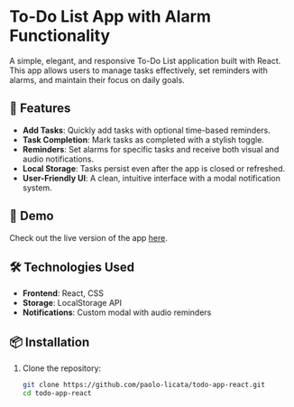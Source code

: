 # To-Do List App with Alarm Functionality

A simple, elegant, and responsive To-Do List application built with React. This app allows users to manage tasks effectively, set reminders with alarms, and maintain their focus on daily goals.

## 🌟 Features

- **Add Tasks**: Quickly add tasks with optional time-based reminders.
- **Task Completion**: Mark tasks as completed with a stylish toggle.
- **Reminders**: Set alarms for specific tasks and receive both visual and audio notifications.
- **Local Storage**: Tasks persist even after the app is closed or refreshed.
- **User-Friendly UI**: A clean, intuitive interface with a modal notification system.

## 🚀 Demo

Check out the live version of the app [here](https://paolo-licata.github.io/todo-app-react/).

## 🛠️ Technologies Used

- **Frontend**: React, CSS
- **Storage**: LocalStorage API
- **Notifications**: Custom modal with audio reminders

## 📦 Installation

1. Clone the repository:
   ```bash
   git clone https://github.com/paolo-licata/todo-app-react.git
   cd todo-app-react
   ```
